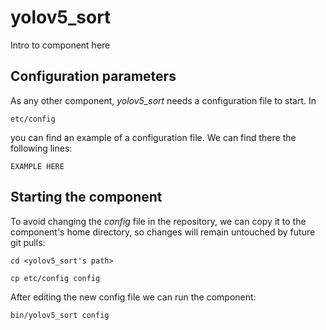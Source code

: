 # yolov5_sort
Intro to component here


## Configuration parameters
As any other component, *yolov5_sort* needs a configuration file to start. In
```
etc/config
```
you can find an example of a configuration file. We can find there the following lines:
```
EXAMPLE HERE
```

## Starting the component
To avoid changing the *config* file in the repository, we can copy it to the component's home directory, so changes will remain untouched by future git pulls:

```
cd <yolov5_sort's path> 
```
```
cp etc/config config
```

After editing the new config file we can run the component:

```
bin/yolov5_sort config
```

